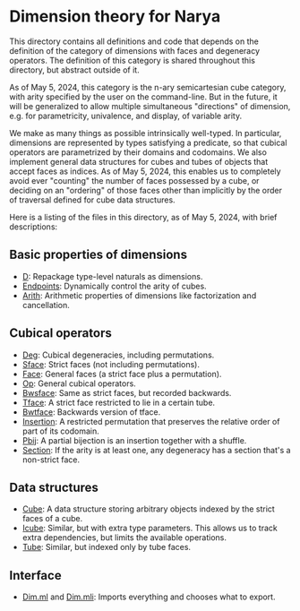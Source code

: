 # Dimension theory for Narya

This directory contains all definitions and code that depends on the definition of the category of dimensions with faces and degeneracy operators.  The definition of this category is shared throughout this directory, but abstract outside of it.

As of May 5, 2024, this category is the n-ary semicartesian cube category, with arity specified by the user on the command-line.  But in the future, it will be generalized to allow multiple simultaneous "directions" of dimension, e.g. for parametricity, univalence, and display, of variable arity.

We make as many things as possible intrinsically well-typed.  In particular, dimensions are represented by types satisfying a predicate, so that cubical operators are parametrized by their domains and codomains.  We also implement general data structures for cubes and tubes of objects that accept faces as indices.  As of May 5, 2024, this enables us to completely avoid ever "counting" the number of faces possessed by a cube, or deciding on an "ordering" of those faces other than implicitly by the order of traversal defined for cube data structures.

Here is a listing of the files in this directory, as of May 5, 2024, with brief descriptions:

## Basic properties of dimensions

* [D](d.ml): Repackage type-level naturals as dimensions.
* [Endpoints](endpoints.ml): Dynamically control the arity of cubes.
* [Arith](arith.ml): Arithmetic properties of dimensions like factorization and cancellation.

## Cubical operators

* [Deg](deg.ml): Cubical degeneracies, including permutations.
* [Sface](sface.ml): Strict faces (not including permutations).
* [Face](face.ml): General faces (a strict face plus a permutation).
* [Op](op.ml): General cubical operators.
* [Bwsface](bwsface.ml): Same as strict faces, but recorded backwards.
* [Tface](tface.ml): A strict face restricted to lie in a certain tube.
* [Bwtface](bwtface.ml): Backwards version of tface.
* [Insertion](insertion.ml): A restricted permutation that preserves the relative order of part of its codomain.
* [Pbij](pbij.ml): A partial bijection is an insertion together with a shuffle.
* [Section](section.ml): If the arity is at least one, any degeneracy has a section that's a non-strict face.

## Data structures

* [Cube](cube.ml): A data structure storing arbitrary objects indexed by the strict faces of a cube.
* [Icube](icube.ml): Similar, but with extra type parameters.  This allows us to track extra dependencies, but limits the available operations.
* [Tube](tube.ml): Similar, but indexed only by tube faces.

## Interface

* [Dim.ml](dim.ml) and [Dim.mli](dim.mli): Imports everything and chooses what to export.
